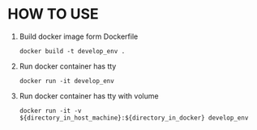 HOW TO USE
==================
1. Build docker image form Dockerfile

    `docker build -t develop_env .`
    
1. Run docker container has tty

    `docker run -it develop_env `
    
1. Run docker container has tty with volume 

    `docker run -it -v ${directory_in_host_machine}:${directory_in_docker} develop_env`
